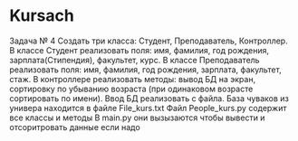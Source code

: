 # Kursach
Задача № 4
Создать три класса: Студент, Преподаватель, Контроллер.
В классе Студент реализовать поля: имя, фамилия, год рождения, зарплата(Стипендия), факультет, курс.
В классе Преподаватель реализовать поля: имя, фамилия, год рождения, зарплата, факультет, стаж.
В контроллере реализовать методы: вывод БД на экран, сортировку по убыванию возраста (при одинаковом возрасте сортировать по имени). Ввод БД реализовать с файла.
База чуваков из универа находится в файле File_kurs.txt
Файл People_kurs.py содержит все классы и методы
В main.py они вызызаются чтобы вывести и отсоритровать данные если надо 

